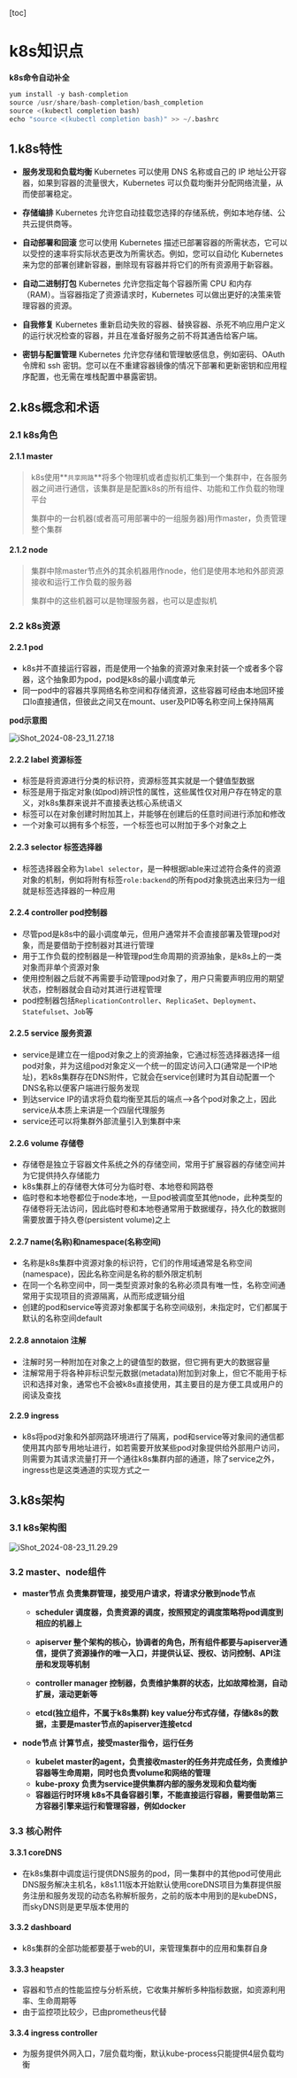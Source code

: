 [toc]



# k8s知识点



**k8s命令自动补全**

```python
yum install -y bash-completion
source /usr/share/bash-completion/bash_completion
source <(kubectl completion bash)
echo "source <(kubectl completion bash)" >> ~/.bashrc
```



## 1.k8s特性

- **服务发现和负载均衡**
  Kubernetes 可以使用 DNS 名称或自己的 IP 地址公开容器，如果到容器的流量很大，Kubernetes 可以负载均衡并分配网络流量，从而使部署稳定。

- **存储编排**
  Kubernetes 允许您自动挂载您选择的存储系统，例如本地存储、公共云提供商等。

- **自动部署和回滚**
  您可以使用 Kubernetes 描述已部署容器的所需状态，它可以以受控的速率将实际状态更改为所需状态。例如，您可以自动化 Kubernetes 来为您的部署创建新容器，删除现有容器并将它们的所有资源用于新容器。

- **自动二进制打包**
  Kubernetes 允许您指定每个容器所需 CPU 和内存（RAM）。当容器指定了资源请求时，Kubernetes 可以做出更好的决策来管理容器的资源。

- **自我修复**
  Kubernetes 重新启动失败的容器、替换容器、杀死不响应用户定义的运行状况检查的容器，并且在准备好服务之前不将其通告给客户端。

- **密钥与配置管理**
  Kubernetes 允许您存储和管理敏感信息，例如密码、OAuth 令牌和 ssh 密钥。您可以在不重建容器镜像的情况下部署和更新密钥和应用程序配置，也无需在堆栈配置中暴露密钥。



## 2.k8s概念和术语

### 2.1 k8s角色

#### 2.1.1 master

> k8s使用**``共享网路``**将多个物理机或者虚拟机汇集到一个集群中，在各服务器之间进行通信，该集群是是配置k8s的所有组件、功能和工作负载的物理平台
>
> 集群中的一台机器(或者高可用部署中的一组服务器)用作master，负责管理整个集群

#### 2.1.2 node

> 集群中除master节点外的其余机器用作node，他们是使用本地和外部资源接收和运行工作负载的服务器
>
> 集群中的这些机器可以是物理服务器，也可以是虚拟机



### 2.2 k8s资源

#### 2.2.1 pod

- k8s并不直接运行容器，而是使用一个抽象的资源对象来封装一个或者多个容器，这个抽象即为pod，pod是k8s的最小调度单元
- 同一pod中的容器共享网络名称空间和存储资源，这些容器可经由本地回环接口lo直接通信，但彼此之间又在mount、user及PID等名称空间上保持隔离



**pod示意图**

![iShot_2024-08-23_11.27.18](https://raw.githubusercontent.com/pptfz/picgo-images/master/img/iShot_2024-08-23_11.27.18.png)





#### 2.2.2 label	资源标签 

- 标签是将资源进行分类的标识符，资源标签其实就是一个健值型数据
- 标签是用于指定对象(如pod)辨识性的属性，这些属性仅对用户存在特定的意义，对k8s集群来说并不直接表达核心系统语义
- 标签可以在对象创建时附加其上，并能够在创建后的任意时间进行添加和修改
- 一个对象可以拥有多个标签，一个标签也可以附加于多个对象之上



#### 2.2.3 selector	标签选择器

- 标签选择器全称为``label selector``，是一种根据lable来过滤符合条件的资源对象的机制，例如将附有标签``role:backend``的所有pod对象挑选出来归为一组就是标签选择器的一种应用

  



#### 2.2.4 controller	pod控制器

- 尽管pod是k8s中的最小调度单元，但用户通常并不会直接部署及管理pod对象，而是要借助于控制器对其进行管理
- 用于工作负载的控制器是一种管理pod生命周期的资源抽象，是k8s上的一类对象而非单个资源对象
- 使用控制器之后就不再需要手动管理pod对象了，用户只需要声明应用的期望状态，控制器就会自动对其进行进程管理
- pod控制器包括``ReplicationController``、``ReplicaSet``、``Deployment``、``Statefulset``、``Job``等



#### 2.2.5 service	服务资源

- service是建立在一组pod对象之上的资源抽象，它通过标签选择器选择一组pod对象，并为这组pod对象定义一个统一的固定访问入口(通常是一个IP地址)，若k8s集群存在DNS附件，它就会在service创建时为其自动配置一个DNS名称以便客户端进行服务发现
- 到达service IP的请求将负载均衡至其后的端点-->各个pod对象之上，因此service从本质上来讲是一个四层代理服务
- service还可以将集群外部流量引入到集群中来



#### 2.2.6 volume	存储卷

- 存储卷是独立于容器文件系统之外的存储空间，常用于扩展容器的存储空间并为它提供持久存储能力
- k8s集群上的存储卷大体可分为临时卷、本地卷和网路卷
- 临时卷和本地卷都位于node本地，一旦pod被调度至其他node，此种类型的存储卷将无法访问，因此临时卷和本地卷通常用于数据缓存，持久化的数据则需要放置于持久卷(persistent volume)之上



#### 2.2.7  name(名称)和namespace(名称空间)

- 名称是k8s集群中资源对象的标识符，它们的作用域通常是名称空间(namespace)，因此名称空间是名称的额外限定机制
- 在同一个名称空间中，同一类型资源对象的名称必须具有唯一性，名称空间通常用于实现项目的资源隔离，从而形成逻辑分组
- 创建的pod和service等资源对象都属于名称空间级别，未指定时，它们都属于默认的名称空间default



#### 2.2.8 annotaion	注解

- 注解时另一种附加在对象之上的键值型的数据，但它拥有更大的数据容量
- 注解常用于将各种非标识型元数据(metadata)附加到对象上，但它不能用于标识和选择对象，通常也不会被k8s直接使用，其主要目的是方便工具或用户的阅读及查找



#### 2.2.9 ingress	

- k8s将pod对象和外部网路环境进行了隔离，pod和service等对象间的通信都使用其内部专用地址进行，如若需要开放某些pod对象提供给外部用户访问，则需要为其请求流量打开一个通往k8s集群内部的通道，除了service之外，ingress也是这类通道的实现方式之一



## 3.k8s架构

### 3.1 k8s架构图

![iShot_2024-08-23_11.29.29](https://raw.githubusercontent.com/pptfz/picgo-images/master/img/iShot_2024-08-23_11.29.29.png)







### 3.2 master、node组件

- **master节点	负责集群管理，接受用户请求，将请求分散到node节点**

  - **scheduler	调度器，负责资源的调度，按照预定的调度策略将pod调度到相应的机器上**

  - **apiserver	整个架构的核心，协调者的角色，所有组件都要与apiserver通信，提供了资源操作的唯一入口，并提供认证、授权、访问控制、API注册和发现等机制**

  - **controller manager	控制器，负责维护集群的状态，比如故障检测，自动扩展，滚动更新等**

  - **etcd(独立组件，不属于k8s集群)   key value分布式存储，存储k8s的数据，主要是master节点的apiserver连接etcd**

    

  

- **node节点   计算节点，接受master指令，运行任务**

  - **kubelet	master的agent，负责接收master的任务并完成任务，负责维护容器等生命周期，同时也负责volume和网络的管理**
  - **kube-proxy	负责为service提供集群内部的服务发现和负载均衡**
  - **容器运行时环境	k8s不具备容器引擎，不能直接运行容器，需要借助第三方容器引擎来运行和管理容器，例如docker**



### 3.3 核心附件

#### 3.3.1 coreDNS

- 在k8s集群中调度运行提供DNS服务的pod，同一集群中的其他pod可使用此DNS服务解决主机名，k8s1.11版本开始默认使用coreDNS项目为集群提供服务注册和服务发现的动态名称解析服务，之前的版本中用到的是kubeDNS，而skyDNS则是更早版本使用的



#### 3.3.2 dashboard

- k8s集群的全部功能都要基于web的UI，来管理集群中的应用和集群自身

#### 3.3.3 heapster

- 容器和节点的性能监控与分析系统，它收集并解析多种指标数据，如资源利用率、生命周期等
- 由于监控项比较少，已由prometheus代替



#### 3.3.4 ingress controller

- 为服务提供外网入口，7层负载均衡，默认kube-process只能提供4层负载均衡



